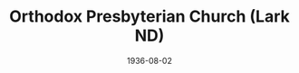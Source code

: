 ---
date: &id001 1936-08-02
end_date: null
location:
  address: null
  city: Lark
  state: ND
minister:
- end: 1940-01-01
  name: Samuel Allen
  start: 1936-01-01
  type: Pastor
- end: 1944-01-01
  name: John Gray
  start: 1940-01-01
  type: Pastor
- end: 1952-01-01
  name: Walter Magee
  start: 1945-01-01
  type: Pastor
- end: 1957-01-01
  name: Henry Tavares
  start: 1952-01-01
  type: Pastor
- end: 1964-01-01
  name: V. Robert Nilson
  start: 1957-01-01
  type: Pastor
- end: 1979-01-01
  name: Jack Peterson
  start: 1967-01-01
  type: Pastor
- end: 1983-01-01
  name: David Keister
  start: 1980-01-01
  type: Pastor
- end: 1985-03-29
  name: G. I. Williamson
  start: 1983-01-01
  type: Pastor
ministers:
- Samuel Allen
- John Gray
- Walter Magee
- Henry Tavares
- V. Robert Nilson
- Jack Peterson
- David Keister
- G. I. Williamson
name: Orthodox Presbyterian Church
names: null
origination_date: *id001
raw_data: "ND Lark\n\nOrthodox Presbyterian Church  (August 2, 1936\u2013March 29,\
  \ 1985)\n(merged with Carson, ND, March 29, 1985)\nPastors: Samuel Allen, 1936\u2013\
  40\nJohn Gray, 1940\u201344\nWalter Magee, 1945\u201352\nHenry Tavares, 1952\u2013\
  57\nV . Robert Nilson, 1957\u201364\nJack Peterson, 1967\u201379\nDavid Keister,\
  \ 1980\u201383\nG. I. Williamson, 1983\u201385"
received_from: null
states:
- ND
status:
  active: false
  end_date: 1985-03-29
  reason: null
  received_from: null
  withdrawal_to: null
title: Orthodox Presbyterian Church (Lark ND)
year_established:
- 1936

---